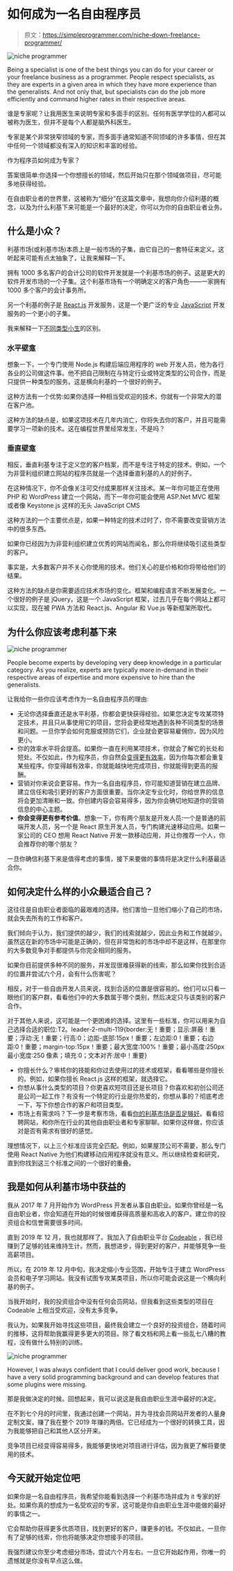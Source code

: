 # 如何成为一名自由程序员

> 原文：<https://simpleprogrammer.com/niche-down-freelance-programmer/>

![niche programmer](img/64e722a7e180cfee38db717d0e59c602.png)

Being a specialist is one of the best things you can do for your career or your freelance business as a programmer. People respect specialists, as they are experts in a given area in which they have more experience than the generalists. And not only that, but specialists can do the job more efficiently and command higher rates in their respective areas.

谁是专家呢？让我用医生来说明专家和多面手的区别。任何有医学学位的人都可以被称为医生，但并不是每个人都是脑外科医生。

专家是某个非常狭窄领域的专家，而多面手通常知道不同领域的许多事情，但在其中任何一个领域都没有深入的知识和丰富的经验。

作为程序员如何成为专家？

答案很简单:你选择一个你想擅长的领域，然后开始只在那个领域做项目，尽可能多地获得经验。

在自由职业者的世界里，这被称为“细分”在这篇文章中，我想向你介绍利基的概念，以及为什么利基下来可能是一个最好的决定，你可以为你的自由职业者业务。

## 什么是小众？

利基市场(或利基市场)本质上是一般市场的子集，由它自己的一套特征来定义。这听起来可能有点太抽象了，让我来解释一下。

拥有 1000 多名客户的会计公司的软件开发就是一个利基市场的例子。这是更大的软件开发市场的一个子集。这个利基市场有一个明确定义的客户角色——一家拥有 1000 多个客户的会计事务所。

另一个利基的例子是 [React.js](https://www.amazon/dp/172004399X/makithecompsi-20) 开发服务，这是一个更广泛的专业 [JavaScript](https://www.amazon/dp/0596517742/makithecompsi-20) 开发服务的一个更小的子集。

我来解释一下[不同类型小生](https://www.bigcommerce.com/ecommerce-answers/what-is-a-vertical-market-online-selling-and-business-niches/)的区别。

### 水平壁龛

想象一下，一个专门使用 Node.js 构建后端应用程序的 web 开发人员，他为各行各业的公司做这件事。他不把自己限制在与特定行业或特定类型的公司合作，而是只提供一种类型的服务。这是横向利基的一个很好的例子。

这种方法有一个优势:如果你选择一种相当受欢迎的技术，你就有一个非常大的潜在客户池。

这种方法的缺点是，如果这项技术在几年内消亡，你将失去你的客户，并且可能需要学习一项新的技术。这在编程世界里经常发生，不是吗？

### 垂直壁龛

相反，垂直利基专注于定义您的客户档案，而不是专注于特定的技术。例如，一个为非营利组织建立网站的程序员就是一个选择垂直利基的人的好例子。

在这种情况下，你不会像关注可交付成果那样关注技术。某一年你可能正在使用 PHP 和 WordPress 建立一个网站，而下一年你可能会使用 ASP.Net MVC 框架或者像 Keystone.js 这样的无头 JavaScript CMS

这种方法的一个主要优点是，如果一种特定的技术过时了，你不需要改变营销方法中的很多东西。

如果你已经因为为非营利组织建立优秀的网站而闻名，那么你将继续吸引这些类型的客户。

事实是，大多数客户并不关心你使用的技术。他们关心的是价格和你将带给他们的结果。

这种方法的缺点是你需要适应技术市场的变化。框架和编程语言不断发展变化。一个很好的例子是 jQuery，这是一个 JavaScript 框架，过去几乎在每个网站上都可以实现，现在被 PWA 方法和 React.js、Angular 和 Vue.js 等新框架所取代。

## 为什么你应该考虑利基下来

![niche programmer](img/40b768adeeb753933ca7c6e784db43bf.png)

People become experts by developing very deep knowledge in a particular category. As you realize, experts are typically more in-demand in their respective areas of expertise and more expensive to hire than the generalists.

让我给你一些你应该考虑作为一名自由程序员的理由:

*   无论你选择垂直还是水平利基，你都会更快获得经验。如果您决定专攻某项特定技术，并且只从事使用它的项目，您将会更经常地遇到各种不同类型的场景和问题。一旦你学会如何克服或预防它们，企业就会更容易雇佣你，因为风险更小。
*   你的效率水平将会提高。如果你一直在利用某项技术，你就会了解它的长处和短处。不仅如此，作为程序员，你自然会[变得更有效率](https://blog.hubspot.com/marketing/how-to-be-efficient)，因为你每次都会重复某些程序。你变得越有效率，你就能越快地完成项目，你就能得到更高的报酬。
*   营销对你来说会更容易。作为一名自由程序员，你可能知道营销在建立品牌、建立信任和吸引更好的客户方面很重要。当你决定专业化时，你给世界的信息将会更加清晰和一致。你创建内容会容易得多，因为你会确切地知道你的营销信息的中心主题。
*   **你会变得更有参考价值**。想象一下，你有两个朋友是开发人员:一个是普通的前端开发人员，另一个是 React 原生开发人员，专门构建光速移动应用。如果一家公司的 CEO 想用 React Native 开发一款移动应用，并让你推荐一个人，你会推荐你的哪个朋友？

一旦你确信利基下来是值得考虑的事情，接下来要做的事情将是决定什么利基最适合你。

## 如何决定什么样的小众最适合自己？

这往往是自由职业者面临的最艰难的选择。他们害怕一旦他们缩小了自己的市场，就会失去所有的工作和客户。

我们倾向于认为，我们提供的越少，我们的线索就越少，因此业务和工作就越少。虽然这在新的市场中可能是正确的，但在非常饱和的市场中却不是这样，在那里你的大多数竞争对手都提供与你完全相同的服务。

如果你目前提供多种不同的服务，并发现很难获得新的线索，那么如果你找到合适的位置并尝试六个月，会有什么伤害呢？

相反，对于一些自由开发人员来说，找到合适的位置是很容易的。他们可以只看一眼他们的客户群，看看他们中的大多数属于哪个类别，然后决定只与该类别的客户合作。

对于其他人来说，这可能是一个更困难的选择。这里有一些标准，你可以用来为自己选择合适的职位:T2。leader-2-multi-119{border:无！重要；显示:屏蔽！重要；浮动:无！重要；行高:0；边距-底部:15px！重要；左边距:0！重要；右边距:0！重要；margin-top:15px！重要；最大宽度:100%！重要；最小高度:250px 最小宽度:250 像素；填充:0；文本对齐:居中！重要}

*   你擅长什么？审核你的技能和你过去使用过的技术或框架，看看哪些是你擅长的。例如，如果你擅长 React.js 这样的框架，就选择它。
*   你想从事什么类型的项目？你更喜欢短项目还是长项目？你喜欢和初创公司还是公司一起工作？有没有一个特定的行业是你热爱的，你想从事的？彻底考虑一下，写下你想合作的客户和项目类型。
*   市场上有需求吗？下一步是考察市场，看看[你的利基市场是否足够好](https://simpleprogrammer.com/programming-niche-good-enough/)。看看招聘网站，和你所在行业的其他自由职业者和专家聊聊。如果你这样做，你应该对是否有需求有很好的感觉。

理想情况下，以上三个标准应该完全匹配。例如，如果屋顶公司不需要，那么专门使用 React Native 为他们构建移动应用程序就没有意义。所以继续检查和研究，直到你找到这三个标准之间的一个很好的重叠。

## 我是如何从利基市场中获益的

我从 2017 年 7 月开始作为 WordPress 开发者从事自由职业。如果你曾经是一名自由职业者，你会知道在开始的时候很难获得高质量和高收入的客户。建立你的投资组合和信誉需要很多时间。

直到 2019 年 12 月，我也就那样了。我加入了自由职业平台 [Codeable](https://codeable.io/) ，我已经赚到了足够的钱来维持生计。然而，我想进步，得到更好的客户，并能够竞争一些高薪项目。

所以，在 2019 年 12 月中旬，我决定缩小专业范围，开始专注于建立 WordPress 会员和电子学习网站。我没有试图专攻某类项目，所以你可能会说这是一个横向利基的例子。

当我开始时，我的投资组合中没有任何会员网站，但我看到这些类型的项目在 Codeable 上相当受欢迎，没有太多竞争。

我认为，如果我开始寻找这些项目，最终我会建立一个良好的投资组合，随着时间的推移，这将帮助我赢得更多更大的项目。除了看文档和网上看一些乱七八糟的教程，没有做什么特别的训练。

![niche programmer](img/662d1d95579d60d920646c7670176f74.png)

However, I was always confident that I could deliver good work, because I have a very solid programming background and can develop features that some plugins were missing.

那是我做决定的时候。回想起来，我可以说这是我自由职业生涯中最好的决定。

在不到七个月的时间里，我通过创建一个网站，并为寻找会员网站开发者的人量身定制文案，赚了我在整个 2019 年赚的两倍。它已经成为一个很好的转换工具，因为我能够把自己和其他人区分开来。

竞争项目已经变得容易得多，我能够更快地对项目进行评估，因为我更了解将要使用的技术。

## 今天就开始定位吧

如果你是一名自由程序员，我希望你能看到选择一个利基市场并成为 it 专家的好处。如果你真的想成为一名受欢迎的专家，这可能是你自由职业生涯中能做的最好的事情之一。

它会帮助你获得更多优质项目，找到更好的客户，赚更多的钱。不仅如此，一旦你有了足够的线索，你也将能够决定你想接手的项目。

我强烈建议你至少考虑细分市场，尝试六个月左右。一旦它开始起作用，你唯一的遗憾就是你没有早点这么做。